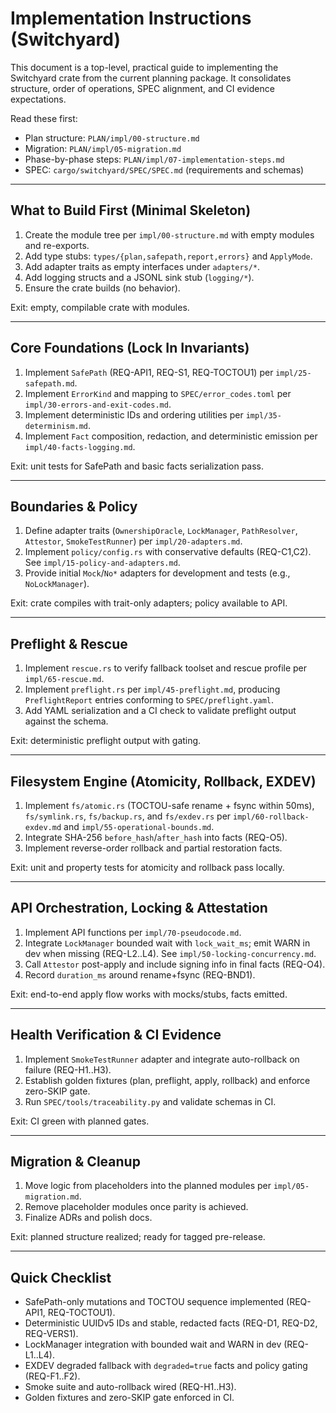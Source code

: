 # Implementation Instructions (Switchyard)

This document is a top-level, practical guide to implementing the Switchyard crate from the current planning package. It consolidates structure, order of operations, SPEC alignment, and CI evidence expectations.

Read these first:

- Plan structure: `PLAN/impl/00-structure.md`
- Migration: `PLAN/impl/05-migration.md`
- Phase-by-phase steps: `PLAN/impl/07-implementation-steps.md`
- SPEC: `cargo/switchyard/SPEC/SPEC.md` (requirements and schemas)

---

## What to Build First (Minimal Skeleton)

1. Create the module tree per `impl/00-structure.md` with empty modules and re-exports.
2. Add type stubs: `types/{plan,safepath,report,errors}` and `ApplyMode`.
3. Add adapter traits as empty interfaces under `adapters/*`.
4. Add logging structs and a JSONL sink stub (`logging/*`).
5. Ensure the crate builds (no behavior).

Exit: empty, compilable crate with modules.

---

## Core Foundations (Lock In Invariants)

1. Implement `SafePath` (REQ-API1, REQ-S1, REQ-TOCTOU1) per `impl/25-safepath.md`.
2. Implement `ErrorKind` and mapping to `SPEC/error_codes.toml` per `impl/30-errors-and-exit-codes.md`.
3. Implement deterministic IDs and ordering utilities per `impl/35-determinism.md`.
4. Implement `Fact` composition, redaction, and deterministic emission per `impl/40-facts-logging.md`.

Exit: unit tests for SafePath and basic facts serialization pass.

---

## Boundaries & Policy

1. Define adapter traits (`OwnershipOracle`, `LockManager`, `PathResolver`, `Attestor`, `SmokeTestRunner`) per `impl/20-adapters.md`.
2. Implement `policy/config.rs` with conservative defaults (REQ-C1,C2). See `impl/15-policy-and-adapters.md`.
3. Provide initial `Mock`/`No*` adapters for development and tests (e.g., `NoLockManager`).

Exit: crate compiles with trait-only adapters; policy available to API.

---

## Preflight & Rescue

1. Implement `rescue.rs` to verify fallback toolset and rescue profile per `impl/65-rescue.md`.
2. Implement `preflight.rs` per `impl/45-preflight.md`, producing `PreflightReport` entries conforming to `SPEC/preflight.yaml`.
3. Add YAML serialization and a CI check to validate preflight output against the schema.

Exit: deterministic preflight output with gating.

---

## Filesystem Engine (Atomicity, Rollback, EXDEV)

1. Implement `fs/atomic.rs` (TOCTOU-safe rename + fsync within 50ms), `fs/symlink.rs`, `fs/backup.rs`, and `fs/exdev.rs` per `impl/60-rollback-exdev.md` and `impl/55-operational-bounds.md`.
2. Integrate SHA-256 `before_hash`/`after_hash` into facts (REQ-O5).
3. Implement reverse-order rollback and partial restoration facts.

Exit: unit and property tests for atomicity and rollback pass locally.

---

## API Orchestration, Locking & Attestation

1. Implement API functions per `impl/70-pseudocode.md`.
2. Integrate `LockManager` bounded wait with `lock_wait_ms`; emit WARN in dev when missing (REQ-L2..L4). See `impl/50-locking-concurrency.md`.
3. Call `Attestor` post-apply and include signing info in final facts (REQ-O4).
4. Record `duration_ms` around rename+fsync (REQ-BND1).

Exit: end-to-end apply flow works with mocks/stubs, facts emitted.

---

## Health Verification & CI Evidence

1. Implement `SmokeTestRunner` adapter and integrate auto-rollback on failure (REQ-H1..H3).
2. Establish golden fixtures (plan, preflight, apply, rollback) and enforce zero-SKIP gate.
3. Run `SPEC/tools/traceability.py` and validate schemas in CI.

Exit: CI green with planned gates.

---

## Migration & Cleanup

1. Move logic from placeholders into the planned modules per `impl/05-migration.md`.
2. Remove placeholder modules once parity is achieved.
3. Finalize ADRs and polish docs.

Exit: planned structure realized; ready for tagged pre-release.

---

## Quick Checklist

- SafePath-only mutations and TOCTOU sequence implemented (REQ-API1, REQ-TOCTOU1).
- Deterministic UUIDv5 IDs and stable, redacted facts (REQ-D1, REQ-D2, REQ-VERS1).
- LockManager integration with bounded wait and WARN in dev (REQ-L1..L4).
- EXDEV degraded fallback with `degraded=true` facts and policy gating (REQ-F1..F2).
- Smoke suite and auto-rollback wired (REQ-H1..H3).
- Golden fixtures and zero-SKIP gate enforced in CI.
